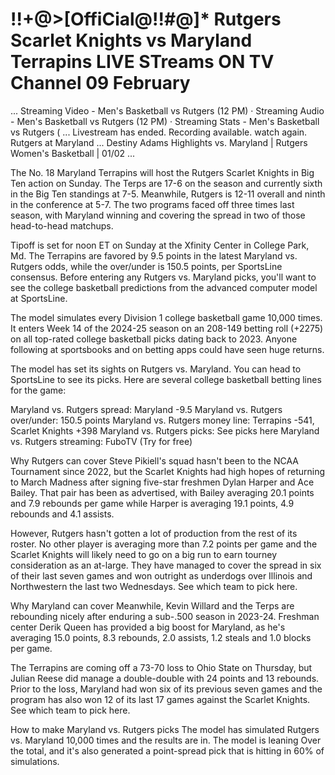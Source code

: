 # !!+@>[OffiCial@!!#@]* Rutgers Scarlet Knights vs Maryland Terrapins LIVE STreams ON TV Channel 09 February

... Streaming Video - Men's Basketball vs Rutgers (12 PM) · Streaming Audio - Men's Basketball vs Rutgers (12 PM) · Streaming Stats - Men's Basketball vs Rutgers ( ... Livestream has ended. Recording available. watch again. Rutgers at Maryland ... Destiny Adams Highlights vs. Maryland | Rutgers Women's Basketball | 01/02 ...

The No. 18 Maryland Terrapins will host the Rutgers Scarlet Knights in Big Ten action on Sunday. The Terps are 17-6 on the season and currently sixth in the Big Ten standings at 7-5. Meanwhile, Rutgers is 12-11 overall and ninth in the conference at 5-7. The two programs faced off three times last season, with Maryland winning and covering the spread in two of those head-to-head matchups.

Tipoff is set for noon ET on Sunday at the Xfinity Center in College Park, Md. The Terrapins are favored by 9.5 points in the latest Maryland vs. Rutgers odds, while the over/under is 150.5 points, per SportsLine consensus. Before entering any Rutgers vs. Maryland picks, you'll want to see the college basketball predictions from the advanced computer model at SportsLine.

The model simulates every Division 1 college basketball game 10,000 times. It enters Week 14 of the 2024-25 season on an 208-149 betting roll (+2275) on all top-rated college basketball picks dating back to 2023. Anyone following at sportsbooks and on betting apps could have seen huge returns.

The model has set its sights on Rutgers vs. Maryland. You can head to SportsLine to see its picks. Here are several college basketball betting lines for the game:

Maryland vs. Rutgers spread: Maryland -9.5
Maryland vs. Rutgers over/under: 150.5 points
Maryland vs. Rutgers money line: Terrapins -541, Scarlet Knights +398
Maryland vs. Rutgers picks: See picks here
Maryland vs. Rutgers streaming: FuboTV (Try for free)

Why Rutgers can cover
Steve Pikiell's squad hasn't been to the NCAA Tournament since 2022, but the Scarlet Knights had high hopes of returning to March Madness after signing five-star freshmen Dylan Harper and Ace Bailey. That pair has been as advertised, with Bailey averaging 20.1 points and 7.9 rebounds per game while Harper is averaging 19.1 points, 4.9 rebounds and 4.1 assists.

However, Rutgers hasn't gotten a lot of production from the rest of its roster. No other player is averaging more than 7.2 points per game and the Scarlet Knights will likely need to go on a big run to earn tourney consideration as an at-large. They have managed to cover the spread in six of their last seven games and won outright as underdogs over Illinois and Northwestern the last two Wednesdays. See which team to pick here. 

Why Maryland can cover
Meanwhile, Kevin Willard and the Terps are rebounding nicely after enduring a sub-.500 season in 2023-24. Freshman center Derik Queen has provided a big boost for Maryland, as he's averaging 15.0 points, 8.3 rebounds, 2.0 assists, 1.2 steals and 1.0 blocks per game. 

The Terrapins are coming off a 73-70 loss to Ohio State on Thursday, but Julian Reese did manage a double-double with 24 points and 13 rebounds. Prior to the loss, Maryland had won six of its previous seven games and the program has also won 12 of its last 17 games against the Scarlet Knights. See which team to pick here. 

How to make Maryland vs. Rutgers picks
The model has simulated Rutgers vs. Maryland 10,000 times and the results are in. The model is leaning Over the total, and it's also generated a point-spread pick that is hitting in 60% of simulations.
